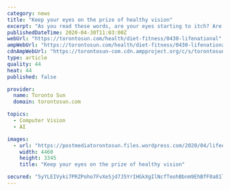 ```yaml
---
category: news
title: "Keep your eyes on the prize of healthy vision"
excerpt: "As you read these words, are your eyes starting to itch? Are you squinting at your screen as words become blurred?And have you noticed your eyesight is getting worse now that you are working from"
publishedDateTime: 2020-04-30T11:03:00Z
webUrl: "https://torontosun.com/health/diet-fitness/0430-lifenational"
ampWebUrl: "https://torontosun.com/health/diet-fitness/0430-lifenational/amp"
cdnAmpWebUrl: "https://torontosun-com.cdn.ampproject.org/c/s/torontosun.com/health/diet-fitness/0430-lifenational/amp"
type: article
quality: 44
heat: 44
published: false

provider:
  name: Toronto Sun
  domain: torontosun.com

topics:
  - Computer Vision
  - AI

images:
  - url: "https://postmediatorontosun.files.wordpress.com/2020/04/lifeeyestraingettyimages-1152767903-e1588180136652.jpg"
    width: 4460
    height: 3345
    title: "Keep your eyes on the prize of healthy vision"

secured: "5yYLEIVyki7PRZPoho7FvXeSjd7J5YrIHGkXgIlNcfTeohBbnm9EhBfF0a81lp5dn6uguFK5vWkqqyv6z0RyqAS0bR+mi92Lb5kqzlNzIXLDSk+uVliWwpxFdDBGm3WupAx0zADOVt+oe8J+Kea/4xXN3rmZVrc9ZX5zHGLfMP1bdKOrgMr4VQd/S1YExvnvOy3A2e2TgQ4AW62SNO3m/sgCKdW3zqOmaFO8k2bvQdCPiepdhGrM1E4fLesogcLba559W2elm3niWEgGTozv0GxfQL+XMSAvZktcL9AmjKDlSNyzFFG9JdTNaBtJGB/t;ehdS7a/VPdmrg2N0lhqzOw=="
---
```


